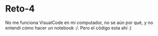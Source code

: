 # Reto-4
No me funciona VisualCode en mi computador, no se aún por qué, y no entendí cómo hacer un notebook :/. Pero el código esta ahí :)
